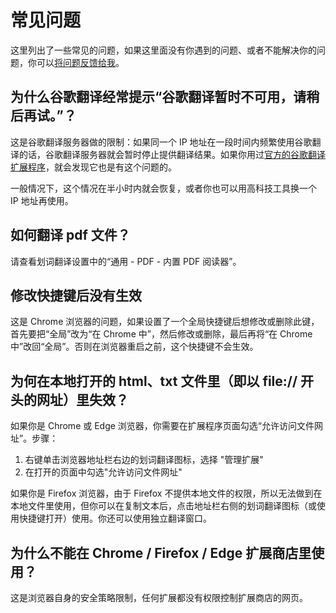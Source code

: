 # 常见问题

这里列出了一些常见的问题，如果这里面没有你遇到的问题、或者不能解决你的问题，你可以[将问题反馈给我](./issues.html)。

## 为什么谷歌翻译经常提示“谷歌翻译暂时不可用，请稍后再试。”？

这是谷歌翻译服务器做的限制：如果同一个 IP 地址在一段时间内频繁使用谷歌翻译的话，谷歌翻译服务器就会暂时停止提供翻译结果。如果你用过[官方的谷歌翻译扩展程序](https://chrome.google.com/webstore/detail/aapbdbdomjkkjkaonfhkkikfgjllcleb)，就会发现它也是有这个问题的。

一般情况下，这个情况在半小时内就会恢复，或者你也可以用高科技工具换一个 IP 地址再使用。

## 如何翻译 pdf 文件？

请查看划词翻译设置中的“通用 - PDF - 内置 PDF 阅读器”。

## 修改快捷键后没有生效

这是 Chrome 浏览器的问题，如果设置了一个全局快捷键后想修改或删除此键，首先要把“全局”改为“在 Chrome 中”，然后修改或删除，最后再将“在 Chrome 中”改回“全局”。否则在浏览器重启之前，这个快捷键不会生效。

## 为何在本地打开的 html、txt 文件里（即以 file:// 开头的网址）里失效？

如果你是 Chrome 或 Edge 浏览器，你需要在扩展程序页面勾选“允许访问文件网址”。步骤：

1. 右键单击浏览器地址栏右边的划词翻译图标，选择 "管理扩展"
2. 在打开的页面中勾选"允许访问文件网址"

如果你是 Firefox 浏览器，由于 Firefox 不提供本地文件的权限，所以无法做到在本地文件里使用，但你可以在复制文本后，点击地址栏右侧的划词翻译图标（或使用快捷键打开）使用。你还可以使用独立翻译窗口。

## 为什么不能在 Chrome / Firefox / Edge 扩展商店里使用？

这是浏览器自身的安全策略限制，任何扩展都没有权限控制扩展商店的网页。

<global-footer />
